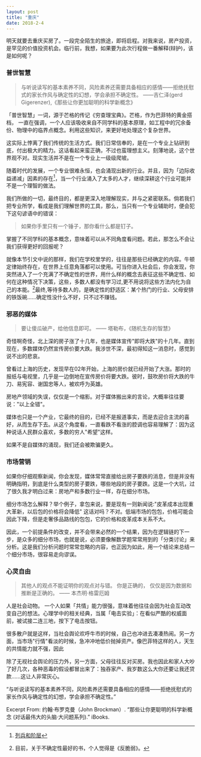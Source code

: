 ```yaml
---
layout: post
title: "重庆"
date: 2018-2-4
---
```


明天就要去重庆买房了。一段完全陌生的旅途，即将启程。对我来说，房产投资，是罕见的价值投资机会。临行前，我想，如果要为此次行程做一番解释(辩护)，该是如何呢？


### 普世智慧

> 与听说读写的基本素养不同，风险素养还需要具备相应的感情——拒绝抚慰式的家长作风与确定性的幻想，学会承担不确定性。
>    ——吉仁泽(gerd Gigerenzer),《那些让你更加聪明的科学新概念》

「普世智慧」一词，源于芒格的传记《穷查理宝典》。芒格，作为巴菲特的黄金搭档， 一直在强调，一个人应该吸收来自不同学科的基本原理，如工程中的冗余备份、物理中的临界点概念。利用这些知识，来更好地处理这个复杂世界。

这实际上悖离了我们传统的生活方式。我们日常信奉的，是在一个专业上钻研到底，付出极大的精力。这话看起来蛮正确，不过也蛮理想主义。刻薄地说，这个世界观不对。现实生活并不是在一个专业上一级级爬坡。

随着时代的发展，一个专业很难永恒，也会涌现出新的行业。并且，因为「边际收益递减」因素的存在[^1]，当一个行业涌入了太多的人才，继续深耕这个行业可能并不是一个理智的做法。

我们所做的一切，最终目的，都是更深入地理解现实，并与之紧密联系。倘若我们把专业所学，看成是我们理解世界的工具，那么，当只有一个专业辅助时，便会犯下这句谚语中的错误：

> 如果你手里只有一个锤子，那你看什么都是钉子。

掌握了不同学科的基本概念，意味着可以从不同角度看问题。若此，那怎么不会让我们获得更好的回报呢？

就像本节引文中说的那样，我们在学校里学的，往往是那些已经确定的内容。牛顿定律始终存在，在世界上任意角落都可以使用。可当你进入社会后，你会发现，你突然进入了一个充满了不确定性的世界，用什么样的概念去表征这些不确定性、如何在这种情况下决策，这些，多数人都没有学习过,更不用说将这些方法内化为自己的本能。[^2]最终,等待多数人的，是确定性的舒适区：某个热门的行业、父母安排的铁饭碗......确定性没什么不好，只不过不赚钱。



### 邪恶的媒体

> 要让傻瓜破产，给他信息即可。
> —— 塔勒布，《随机生存的智慧》

奇怪啊奇怪，北上深的房子涨了十几年，也是媒体宣传"即将大跌"的十几年。直到现在，多数媒体仍然宣传房价要大跌。我涉世不深，最初得知这一消息时，感觉到说不出的悲哀。

曾看过上海的历史，发现早在02年开始，上海的房价就已经开始了大涨。那时的报纸与电视里，几乎是一边倒地在宣传房价将要大跌。彼时，鼓吹房价将大跌的牛刀、易宪容、谢国忠等人，被欢呼为英雄。

房地产领域的失误，仅仅是一个缩影。对于媒体搬出来的言论，大概率往往要说："以上全错"。

媒体也只是一个产业，它最终的目的，已经不是报道事实，而是去迎合主流的喜好，从而生存下去。从这个角度看，一直看跌不看涨的腔调也容易理解了：因为这种说话人民群众喜欢，多数的穷人"希望"这样。

如果不是自媒体的涌现，我们还会被欺骗更久。



### 市场营销

如果你仔细观察新闻，你会发现，媒体常常直接给出房子要跌的消息，但是并没有明确指明，到底是什么类型的房子要跌，哪些地段的房子要跌。这是一个大坑，过了很久我才明白过来：房地产和多数行业一样，存在细分市场。

细分市场怎么解释？举个例子，拿包来说，要是现有一则新闻说:"皮革成本出现重大革新，以后包的价格将会降低"    这话对吗？不对。低端市场的包包，价格可能会因此下降，但是走奢侈品路线的包包，它的价格和皮革成本关系不大。

因此，一个前提条件的改变，并不会带来必然的一个结果，因为在逻辑链的下一步，是众多的细分市场，也就是说，必须要像解数学题常常用到的「分类讨论」来分析。这是我们分析问题时常常忽略的内容，也正因为如此，用一个结论来总结一个细分市场，很容易走向谬误。

### 心灵自由

> 其他人的观点不能证明你的观点对与错。 你是正确的， 仅仅是因为数据和推断是正确的。
>    —— 本杰明·格雷厄姆

人是社会动物。
一个人如果「共情」能力很强，意味着他往往会因为社会互动改变自己的想法。心理学中的相关经典，当属「电击实验」：在看似严酷的权威面前，被试接二连三地，按下了电击按钮。

很多散户就是这样，当社会舆论欢呼牛市的时候，自己也冲进去凑凑热闹。另一方面，当市场"行情"看淡的时候，急冲冲地低价抛掉资产。像巴菲特这样的人，天生的共情能力就不强，因此

除了无视社会舆论的压力外，另一方面，父母往往反对买房。我也因此和家人大吵了好几次，各种恶毒的假设都冒出来了：独吞家产、我岁数这么大你还要让我还贷款......这让人非常灰心。

“与听说读写的基本素养不同，风险素养还需要具备相应的感情——拒绝抚慰式的家长作风与确定性的幻想，学会承担不确定性。”

Excerpt From: 约翰·布罗克曼（John Brockman）. “那些让你更聪明的科学新概念 (对话最伟大的头脑·大问题系列).” iBooks. 
[^1]: [列兵和阶层](http://www.shuiku.net/forum.php?mod=viewthread&tid=33928)

[^2]: 目前，关于不确定性最好的书，个人觉得是《反脆弱》。